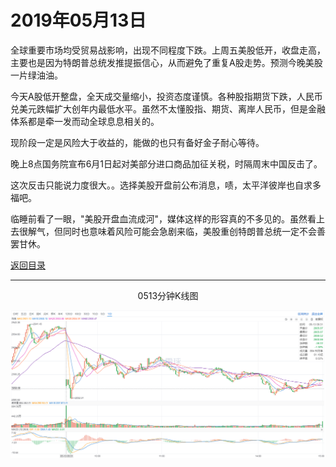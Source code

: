 # 2019年05月13日

全球重要市场均受贸易战影响，出现不同程度下跌。上周五美股低开，收盘走高，主要也是因为特朗普总统发推提振信心，从而避免了重复A股走势。预测今晚美股一片绿油油。

今天A股低开整盘，全天成交量缩小，投资态度谨慎。各种股指期货下跌，人民币兑美元跌幅扩大创年内最低水平。虽然不太懂股指、期货、离岸人民币，但是金融体系都是牵一发而动全球息息相关的。

现阶段一定是风险大于收益的，能做的也只有备好金子耐心等待。

晚上8点国务院宣布6月1日起对美部分进口商品加征关税，时隔周末中国反击了。

这次反击只能说力度很大。。选择美股开盘前公布消息，啧，太平洋彼岸也自求多福吧。

临睡前看了一眼，"美股开盘血流成河"，媒体这样的形容真的不多见的。虽然看上去很解气，但同时也意味着风险可能会急剧来临，美股重创特朗普总统一定不会善罢甘休。

[返回目录](https://github.com/gdoggy/investment-diary)

---

<center>0513分钟K线图</center>

![K minute](https://github.com/gdoggy/investment-diary/blob/master/2019/RunChart/0513.png)

